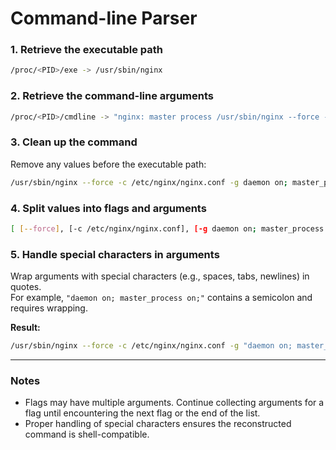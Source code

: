 # Command-line Parser

### 1. Retrieve the executable path

```bash
/proc/<PID>/exe -> /usr/sbin/nginx
```

### 2. Retrieve the command-line arguments

```bash
/proc/<PID>/cmdline -> "nginx: master process /usr/sbin/nginx --force -c /etc/nginx/nginx.conf -g daemon on; master_process on;"
```

### 3. Clean up the command

Remove any values before the executable path:

```bash
/usr/sbin/nginx --force -c /etc/nginx/nginx.conf -g daemon on; master_process on;
```

### 4. Split values into flags and arguments

```bash
[ [--force], [-c /etc/nginx/nginx.conf], [-g daemon on; master_process on;] ]
```

### 5. Handle special characters in arguments

Wrap arguments with special characters (e.g., spaces, tabs, newlines) in quotes.  
For example, `"daemon on; master_process on;"` contains a semicolon and requires wrapping.

**Result:**

```bash
/usr/sbin/nginx --force -c /etc/nginx/nginx.conf -g "daemon on; master_process on;"
```

---

### Notes

- Flags may have multiple arguments. Continue collecting arguments for a flag until encountering the next flag or the end of the list.
- Proper handling of special characters ensures the reconstructed command is shell-compatible.
